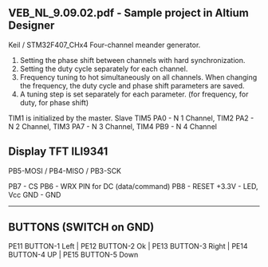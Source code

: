 VEB_NL_9.09.02.pdf - Sample project in Altium Designer
---------------------------------------------------------
Keil / STM32F407_CHx4
Four-channel meander generator.
1. Setting the phase shift between channels with hard synchronization.
2. Setting the duty cycle separately for each channel.
3. Frequency tuning to hot simultaneously on all channels. When changing the frequency, the duty cycle and phase shift parameters are saved.
4. A tuning step is set separately for each parameter. (for frequency, for duty, for phase shift)

TIM1 is initialized by the master.
Slave TIM5 PA0 - N 1 Channel, TIM2 PA2 - N 2 Channel,
      TIM3 PA7 - N 3 Channel, TIM4 PB9 - N 4 Channel 

Display TFT ILI9341
---------------------------------------------------------
PB5-MOSI / PB4-MISO / PB3-SCK
  		
PB7 	- CS
PB6 	- WRX PIN for DC (data/command)
PB8 	- RESET
+3.3V	- LED, Vcc
GND	- GND
_________________________________________________________
BUTTONS (SWITCH on GND)
---------------------------------------------------------
PE11 BUTTON-1 Left | PE12 BUTTON-2 Ok | PE13 BUTTON-3 Right | 
PE14 BUTTON-4 UP   | PE15 BUTTON-5 Down
